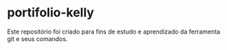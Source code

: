 # portifolio-kelly

Este repositório foi criado para fins de estudo e aprendizado da ferramenta git e seus comandos.
